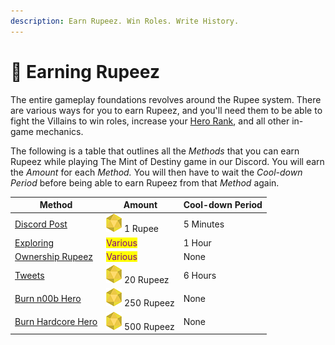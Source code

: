```yaml
---
description: Earn Rupeez. Win Roles. Write History.
---
```


# 💎 Earning Rupeez

The entire gameplay foundations revolves around the Rupee system. There are various ways for you to earn Rupeez, and you'll need them to be able to fight the Villains to win roles, increase your [Hero Rank](../hero-rank.md), and all other in-game mechanics.

The following is a table that outlines all the _Methods_ that you can earn Rupeez while playing The Mint of Destiny game in our Discord. You will earn the _Amount_ for each _Method._ You will then have to wait the _Cool-down Period_ before being able to earn Rupeez from that _Method_ again.

| Method                                  | Amount                                                                                       | Cool-down Period |
| --------------------------------------- | -------------------------------------------------------------------------------------------- | ---------------- |
| [Discord Post](discord-post.md)         | <img src="../../.gitbook/assets/Rupeez-small (7).png" alt="" data-size="line"> 1 Rupee       | 5 Minutes        |
| [Exploring](exploring.md)               | <mark style="color:purple;">Various</mark>                                                   | 1 Hour           |
| [Ownership Rupeez](ownership-points.md) | <mark style="color:purple;">Various</mark>                                                   | None             |
| [Tweets](tweets.md)                     | <img src="../../.gitbook/assets/Rupeez-small (5) (1).png" alt="" data-size="line"> 20 Rupeez | 6 Hours          |
| [Burn n00b Hero](./#burn-a-token)       | <img src="../../.gitbook/assets/Rupeez-small (1).png" alt="" data-size="line"> 250 Rupeez    | None             |
| [Burn Hardcore Hero](./#burn-a-token)   | <img src="../../.gitbook/assets/Rupeez-small (3).png" alt="" data-size="line"> 500 Rupeez    | None             |

